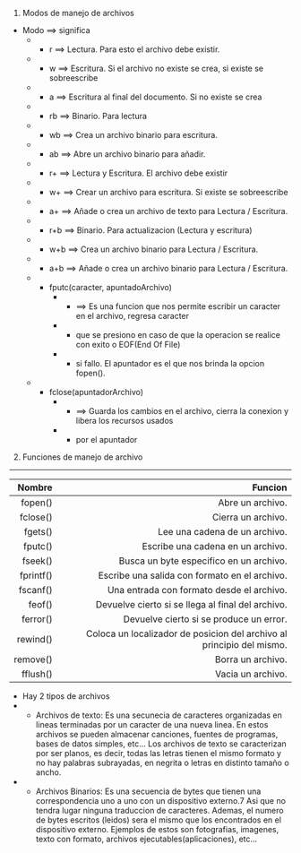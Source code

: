 
1. Modos de manejo de archivos 
- Modo ==> significa
    - -  r ==> Lectura. Para esto el archivo debe existir.
    - - w ==> Escritura. Si el archivo no existe se crea, si existe se sobreescribe
    - - a ==> Escritura al final del documento. Si no existe se crea
    - - rb ==> Binario. Para lectura
    - - wb ==> Crea un archivo binario para escritura.
    - - ab ==> Abre un archivo binario para añadir.
    - - r+ ==> Lectura y Escritura. El archivo debe existir
    - - w+ ==> Crear un archivo para escritura. Si existe se sobreescribe
    - - a+ ==> Añade o crea un archivo de texto para Lectura / Escritura.
    - - r+b ==> Binario. Para actualizacion (Lectura y escritura)
    - - w+b ==> Crea un archivo binario para Lectura / Escritura.
    - - a+b ==> Añade o crea un archivo binario para Lectura / Escritura.
    
    - - fputc(caracter, apuntadoArchivo) 
        - - ==> Es una funcion que nos permite escribir un caracter en el archivo, regresa caracter
        - - que se presiono en caso de que la operacion se realice con exito o EOF(End Of File)
        - - si fallo. El apuntador es el que nos brinda la opcion fopen().

    - - fclose(apuntadorArchivo)
        - - ==> Guarda los cambios en el archivo, cierra la conexion y libera los recursos usados 
        - - por el apuntador

2. Funciones de manejo de archivo 

-------------------
|Nombre     |Funcion       |
|----------:|--------------:|
|fopen()    |Abre un archivo.    |
|fclose()   |Cierra un archivo.  |
|fgets()    |Lee una cadena de un archivo.   |
|fputc()    |Escribe una cadena en un archivo.   |
|fseek()    |Busca un byte especifico en un archivo.     |
|fprintf()  |Escribe una salida con formato en el archivo.   |
|fscanf()   |Una entrada con formato desde el archivo.   |
|feof()     |Devuelve cierto si se llega al final del archivo.   |
|ferror()   |Devuelve cierto si se produce un error. |
|rewind()   |Coloca un localizador de posicion del archivo al principio del mismo.   |
|remove()   |Borra un archivo.  |
|fflush()   |Vacia un archivo.  |

- Hay 2 tipos de archivos
 - - Archivos de texto: 
    Es una secunecia de caracteres organizadas en lineas terminadas por un caracter de una nueva linea. En estos archivos se pueden almacenar canciones, fuentes de programas, bases de datos simples, etc...
    Los archivos de texto se caracterizan por ser planos, es decir, todas las letras tienen el mismo formato y no hay palabras subrayadas, en negrita o letras en distinto tamaño o ancho.
 - - Archivos Binarios:
    Es una secuencia de bytes que tienen una correspondencia uno a uno con un dispositivo externo.7
    Asi que no tendra lugar ninguna traduccion de caracteres.
    Ademas, el numero de bytes escritos (leidos) sera el mismo que los encontrados en el dispositivo externo.
    Ejemplos de estos son fotografias, imagenes, texto con formato, archivos ejecutables(aplicaciones), etc...